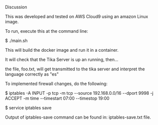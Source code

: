 
Discussion

This was developed and tested on AWS Cloud9 using an amazon Linux image. 

To run, execute this at the command line:

$ ./main.sh

This will build the docker image and run it in a container.

It will check that the Tika Server is up an running, then...

the file, foo.txt, will get transmitted to the tika server and 
interpret the language correctly as "es" 

To implemented firewall changes, do the following:


$ iptables -A INPUT -p tcp -m tcp --source 192.168.0.0/16 --dport 9998 -j ACCEPT -m time --timestart 07:00 --timestop 19:00

$ service iptables save





Output of iptables-save command can be found in: iptables-save.txt file. 



